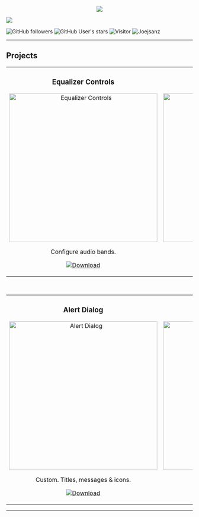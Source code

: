 <p align="center">
  <a href="https://github.com/DenverCoder1/readme-typing-svg"><img src="https://readme-typing-svg.herokuapp.com?font=Time+New+Roman&color=cyan&size=25&center=true&vCenter=true&width=600&height=100&lines=Hi,+I'm+Joe.;App+Inventor+Extensions+Developer."></a>
</p>

<img src="https://i.imgur.com/Qs60pGy.png">

![GitHub followers](https://img.shields.io/github/followers/Joejsanz?style=social) ![GitHub User's stars](https://img.shields.io/github/stars/Joejsanz?style=social) ![Visitor](https://visitor-badge.laobi.icu/badge?page_id=Joejsanz.repoName) <img src="https://komarev.com/ghpvc/?username=Joejsanz" alt="Joejsanz" />

---

## Projects
<table>
<tr>
<td width="33%">
<h3 align="center">Equalizer Controls</h3>
<div align="center">
<a href="https://community.appinventor.mit.edu/t/equalizercontrols-sliders-to-configure-audio-bands/138616" target="_blank"><img src="https://i.imgur.com/TWiWRO6.png" width="400" alt="Equalizer Controls"></a>
<p>Configure audio bands.</p>
<p>

[![Download](https://img.shields.io/badge/Download.aix-v1.0-ffffff?style=flat&color=000000)](https://community.appinventor.mit.edu/uploads/short-url/jf8lufRzgUv4u5Y3WdVKkW9CsNO.aix)

</p>
</div>

</td>       
<td width="33%">
<h3 align="center">FloatingArrangements</h3>
<div align="center">                                       
<a href="https://community.appinventor.mit.edu/t/floatingarrangement-make-an-hvarrangement-float-above-other-elements-within-another-hvarrangement/139585" target="_blank"><img src="https://i.imgur.com/jWLp3fB.png" width="400" alt="FloatingArrangement"></a>
<p>Float above other elements.</p>
<p>

[![Download](https://img.shields.io/badge/Download.aix-v1.0-ffffff?style=flat&color=000000)](https://community.appinventor.mit.edu/uploads/short-url/4BuIeUq2rFWSMifId0VkpFLQxHE.aix)

</p>
</div> 
       
</td>       
<td width="33%">
<h3 align="center">GlassMorphism</h3>
<div align="center">                                       
<a href="https://community.appinventor.mit.edu/t/glass-morphism-effect-on-hvarrangement/135459/1" target="_blank"><img src="https://i.imgur.com/Tj6qDm2.png" width="400" alt="Button"></a>
<p>Effect inside the HVArrangement.</p>
<p>

[![Download](https://img.shields.io/badge/Download.aix-v1.0-ffffff?style=flat&color=000000)](https://community.appinventor.mit.edu/uploads/short-url/zHDU6NIZv0FkVM8XpAlUaYj5V2v.aix)

</p>
</div> 
</table>                                                                                 

<br>

<table>
<tr>
<td width="33%">
<h3 align="center">Alert Dialog</h3>
<div align="center">
<a href="https://community.appinventor.mit.edu/t/alertdialog-custom-dialog-title-message-html-color-radius-icons-buttons/128556/4" target="_blank"><img src="https://i.imgur.com/aeshd1a.png" width="400" alt="Alert Dialog"></a>
<p>Custom. Titles, messages & icons.</p>
<p>

[![Download](https://img.shields.io/badge/Download.aix-v1.0-ffffff?style=flat&color=000000)](https://community.appinventor.mit.edu/uploads/short-url/nKljDYFwvO7bFT8IszIqfbThIXP.aix)

</p>
</div>
                                                                                      
</td>       
<td width="33%">
<h3 align="center">Wavy Slider</h3>
<div align="center">
<a href="https://community.appinventor.mit.edu/t/wavyslider-sine-wave-slider/136314" target="_blank"><img src="https://i.imgur.com/LUMFCB2.png" width="400" alt="Wavy Slider"></a>
<p>Sine wave slider.</p>
<p>

[![Download](https://img.shields.io/badge/Download.aix-v1.0.1-ffffff?style=flat&color=000000)](https://community.appinventor.mit.edu/uploads/short-url/400KrsbvZRZlYWzjwMnjhLVDyJo.aix)

</p>
</div>
                                                                                      
</td>  
<td width="33%">
<h3 align="center">Button</h3>
<div align="center">                                       
<a href="https://community.appinventor.mit.edu/t/button-customizing-buttons-icon-radius-gradient/128126" target="_blank"><img src="https://i.imgur.com/QXt1bSb.png" width="400" alt="Button"></a>
<p>Custom • Icon, Radius, Gradient.</p>
<p>

[![Download](https://img.shields.io/badge/Download.aix-v1.0.2-ffffff?style=flat&color=000000)](https://community.appinventor.mit.edu/uploads/short-url/pSRDseRh3OjSYAIM1k8GcfPgbZU.aix)

</p>
</div>
</table>                                                                                 



---

<!--
**Joejsanz/Joejsanz** is a ✨ _special_ ✨ repository because its `README.md` (this file) appears on your GitHub profile.

Here are some ideas to get you started:

- 🔭 I’m currently working on ...
- 🌱 I’m currently learning ...
- 👯 I’m looking to collaborate on ...
- 🤔 I’m looking for help with ...
- 💬 Ask me about ...
- 📫 How to reach me: ...
- 😄 Pronouns: ...
- ⚡ Fun fact: ...
-->
